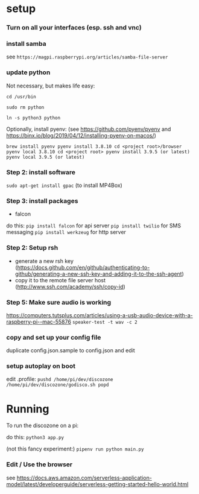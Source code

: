 # setup
### Turn on all your interfaces (esp. ssh and vnc)

### install samba
see `https://magpi.raspberrypi.org/articles/samba-file-server`


### update python

Not necessary, but makes life easy:

`cd /usr/bin`

`sudo rm python`

`ln -s python3 python`

Optionally, install pyenv:
(see https://github.com/pyenv/pyenv and https://binx.io/blog/2019/04/12/installing-pyenv-on-macos/)

`brew install pyenv
pyenv install 3.8.10
cd <project root>/browser
pyenv local 3.8.10
cd <project root>
pyenv install 3.9.5 (or latest)
pyenv local 3.9.5 (or latest)
`

### Step 2: install software

`sudo apt-get install gpac`
(to install MP4Box)



### Step 3: install packages

* falcon

do this:
`pip install falcon` for api server
`pip install twilio` for SMS messaging
`pip install werkzeug` for http server


### Step 2: Setup rsh

* generate a new rsh key (https://docs.github.com/en/github/authenticating-to-github/generating-a-new-ssh-key-and-adding-it-to-the-ssh-agent)
* copy it to the remote file server host (http://www.ssh.com/academy/ssh/copy-id)


### Step 5: Make sure audio is working

https://computers.tutsplus.com/articles/using-a-usb-audio-device-with-a-raspberry-pi--mac-55876
`speaker-test -t wav -c 2`


### copy and set up your config file

duplicate config.json.sample to config.json and edit


### setup autoplay on boot

edit .profile:
`
pushd /home/pi/dev/discozone
/home/pi/dev/discozone/godisco.sh
popd
`

# Running

To run the discozone on a pi:

do this:
`python3 app.py`

(not this fancy experiment:)
`pipenv run python main.py`

### Edit / Use the browser

see https://docs.aws.amazon.com/serverless-application-model/latest/developerguide/serverless-getting-started-hello-world.html

